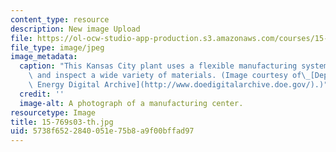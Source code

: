 ```yaml
---
content_type: resource
description: New image Upload
file: https://ol-ocw-studio-app-production.s3.amazonaws.com/courses/15-769-operations-strategy-spring-2003/5738f6522840051e75b8a9f00bffad97_15-769s03-th.jpg
file_type: image/jpeg
image_metadata:
  caption: "This Kansas City plant uses a flexible manufacturing system to produce\
    \ and inspect a wide variety of materials. (Image courtesy of\_[Department of\
    \ Energy Digital Archive](http://www.doedigitalarchive.doe.gov/).)"
  credit: ''
  image-alt: A photograph of a manufacturing center.
resourcetype: Image
title: 15-769s03-th.jpg
uid: 5738f652-2840-051e-75b8-a9f00bffad97
---
```

